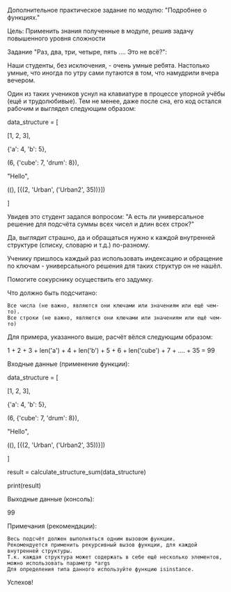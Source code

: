 Дополнительное практическое задание по модулю: "Подробнее о функциях."


Цель: Применить знания полученные в модуле, решив задачу повышенного уровня сложности



Задание "Раз, два, три, четыре, пять .... Это не всё?":

Наши студенты, без исключения, - очень умные ребята. Настолько умные, что иногда по утру сами путаются в том, что намудрили вчера вечером.

Один из таких учеников уснул на клавиатуре в процессе упорной учёбы (ещё и трудолюбивые). Тем не менее, даже после сна, его код остался рабочим и выглядел следующим образом:


data_structure = [

  [1, 2, 3],

  {'a': 4, 'b': 5},

  (6, {'cube': 7, 'drum': 8}),

  "Hello",

  ((), [{(2, 'Urban', ('Urban2', 35))}])

]


Увидев это студент задался вопросом: "А есть ли универсальное решение для подсчёта суммы всех чисел и длин всех строк?"

Да, выглядит страшно, да и обращаться нужно к каждой внутренней структуре (списку, словарю и т.д.) по-разному.


Ученику пришлось каждый раз использовать индексацию и обращение по ключам - универсального решения для таких структур он не нашёл.


Помогите сокурснику осуществить его задумку.


Что должно быть подсчитано:

    Все числа (не важно, являются они ключами или значениям или ещё чем-то).
    Все строки (не важно, являются они ключами или значениям или ещё чем-то)


Для примера, указанного выше, расчёт вёлся следующим образом:

1 + 2 + 3 + len('a') + 4 + len('b') + 5 + 6 + len('cube') + 7 + .... + 35 = 99


Входные данные (применение функции):

data_structure = [

[1, 2, 3],

{'a': 4, 'b': 5},

(6, {'cube': 7, 'drum': 8}),

"Hello",

((), [{(2, 'Urban', ('Urban2', 35))}])

]


result = calculate_structure_sum(data_structure)

print(result)



Выходные данные (консоль):

99



Примечания (рекомендации):

    Весь подсчёт должен выполняться одним вызовом функции.
    Рекомендуется применить рекурсивный вызов функции, для каждой внутренней структуры.
    Т.к. каждая структура может содержать в себе ещё несколько элементов, можно использовать параметр *args
    Для определения типа данного используйте функцию isinstance.



Успехов!
